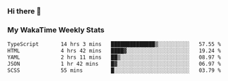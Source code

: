 ### Hi there 👋

<!--
**royschrauwen/royschrauwen** is a ✨ _special_ ✨ repository because its `README.md` (this file) appears on your GitHub profile.

Here are some ideas to get you started:

- 🔭 I’m currently working on ...
- 🌱 I’m currently learning ...
- 👯 I’m looking to collaborate on ...
- 🤔 I’m looking for help with ...
- 💬 Ask me about ...
- 📫 How to reach me: ...
- 😄 Pronouns: ...
- ⚡ Fun fact: ...
-->


### My WakaTime Weekly Stats
<!--START_SECTION:waka-->

```txt
TypeScript       14 hrs 3 mins   ██████████████▒░░░░░░░░░░   57.55 %
HTML             4 hrs 42 mins   ████▓░░░░░░░░░░░░░░░░░░░░   19.24 %
YAML             2 hrs 11 mins   ██▒░░░░░░░░░░░░░░░░░░░░░░   08.97 %
JSON             1 hr 42 mins    █▓░░░░░░░░░░░░░░░░░░░░░░░   06.97 %
SCSS             55 mins         █░░░░░░░░░░░░░░░░░░░░░░░░   03.79 %
```

<!--END_SECTION:waka-->
